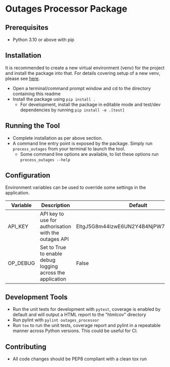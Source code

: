 # Outages Processor Package
## Prerequisites
* Python 3.10 or above with pip

## Installation
It is recommended to create a new virtual environment (venv) for the project and install the package into that.
For details covering setup of a new venv, please see [here](https://docs.python.org/3/tutorial/venv.html).
* Open a terminal/command prompt window and cd to the directory containing this readme
* Install the package using `pip install .`
  * For development, install the package in editable mode and test/dev dependencies by running `pip install -e .[test]`

## Running the Tool
* Complete installation as per above section.
* A command line entry point is exposed by the package. Simply run `process_outages` from your terminal to launch the tool.
  * Some command line options are available, to list these options run `process_outages --help`

## Configuration
Environment variables can be used to override some settings in the application.

| Variable | Description                                                | Default                                  |
|----------|------------------------------------------------------------|------------------------------------------|
| API_KEY  | API key to use for authorisation with the outages API      | EltgJ5G8m44IzwE6UN2Y4B4NjPW77Zk6FJK3lL23 |
| OP_DEBUG | Set to True to enable debug logging across the application | False                                    |


## Development Tools
* Run the unit tests for development with `pytest`, coverage is enabled by default and will output a HTML report to the "htmlcov" directory
* Run pylint with `pylint outages_processor`
* Run `tox` to run the unit tests, coverage report and pylint in a repeatable manner across Python versions. This could be useful for CI.

## Contributing
* All code changes should be PEP8 compliant with a clean tox run
